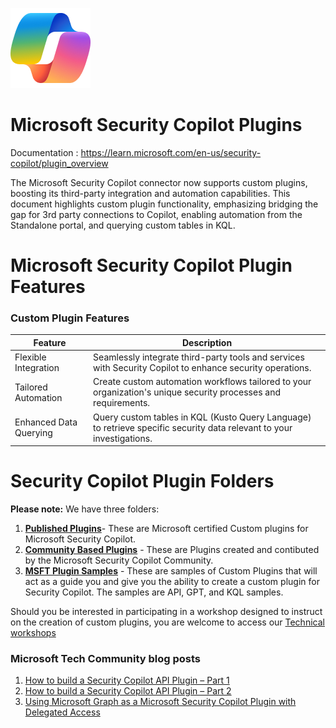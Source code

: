 ![Security Copilot Overview](https://github.com/Azure/Copilot-For-Security/blob/main/Images/ic_fluent_copilot_64_64%402x.png)
# Microsoft Security Copilot  Plugins
Documentation : https://learn.microsoft.com/en-us/security-copilot/plugin_overview

The Microsoft Security Copilot connector now supports custom plugins, boosting its third-party integration and automation capabilities. This document highlights custom plugin functionality, emphasizing bridging the gap for 3rd party connections to Copilot, enabling automation from the Standalone portal, and querying custom tables in KQL.

# Microsoft Security Copilot  Plugin Features

### Custom Plugin Features

| Feature               | Description                                                                                   |
|-----------------------|-----------------------------------------------------------------------------------------------|
| Flexible Integration  | Seamlessly integrate third-party tools and services with Security Copilot to enhance security operations. |
| Tailored Automation   | Create custom automation workflows tailored to your organization's unique security processes and requirements. |
| Enhanced Data Querying| Query custom tables in KQL (Kusto Query Language) to retrieve specific security data relevant to your investigations. |

# Security Copilot Plugin Folders

**Please note:** We have three folders:

1. [**Published Plugins**](https://github.com/Azure/Copilot-For-Security/tree/main/Plugins/Published%20Plugins)- These are Microsoft certified Custom plugins for Microsoft Security Copilot.
2. [**Community Based Plugins**](https://github.com/Azure/Copilot-For-Security/tree/main/Plugins/Community%20Based%20Plugins) - These are Plugins created and contibuted by the Microsoft Security Copilot Community.
3. [**MSFT Plugin Samples**](https://github.com/Azure/Copilot-For-Security/tree/main/Plugins/MSFT_Plugin_Samples) - These are samples of Custom Plugins that will act as a guide you and give you the ability to create a custom plugin for Security Copilot. The samples are API, GPT, and KQL samples.


Should you be interested in participating in a workshop designed to instruct on the creation of custom plugins, you are welcome to access our [Technical workshops](https://github.com/Azure/Copilot-For-Security/tree/main/Technical%20Workshops)

### Microsoft Tech Community blog posts

1. [How to build a Security Copilot API Plugin – Part 1](https://techcommunity.microsoft.com/t5/microsoft-security-copilot-blog/how-to-build-a-copilot-for-security-api-plugin-part-1/ba-p/4107604)
2. [How to build a Security Copilot API Plugin – Part 2](https://techcommunity.microsoft.com/t5/microsoft-security-copilot-blog/how-to-build-a-copilot-for-security-api-plugin-part-2/ba-p/4163829)
3. [Using Microsoft Graph as a Microsoft Security Copilot Plugin with Delegated Access](https://techcommunity.microsoft.com/t5/microsoft-security-copilot-blog/using-microsoft-graph-as-a-microsoft-copilot-for-security-plugin/ba-p/4198148)



